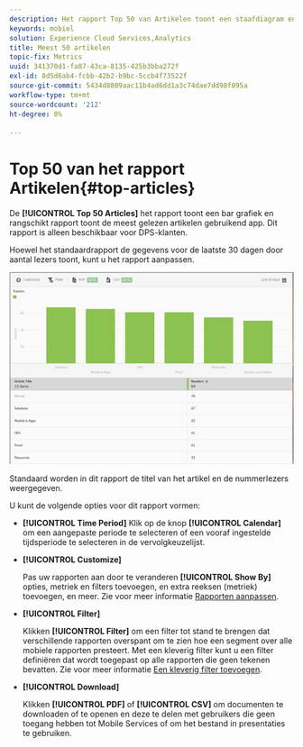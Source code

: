 ```yaml
---
description: Het rapport Top 50 van Artikelen toont een staafdiagram en gerangschikt rapport dat de meest gelezen artikelen toont die worden getoond gebruikend app. Dit rapport is alleen beschikbaar voor klanten van Digital Publishing Suites (DPS).
keywords: mobiel
solution: Experience Cloud Services,Analytics
title: Meest 50 artikelen
topic-fix: Metrics
uuid: 341370d1-fa87-43ca-8135-425b3bba272f
exl-id: 8d5d6ab4-fcbb-42b2-b9bc-5ccb4f73522f
source-git-commit: 5434d8809aac11b4ad6dd1a3c74dae7dd98f095a
workflow-type: tm+mt
source-wordcount: '212'
ht-degree: 0%

---
```


# Top 50 van het rapport Artikelen{#top-articles}

De **[!UICONTROL Top 50 Articles]** het rapport toont een bar grafiek en rangschikt rapport toont de meest gelezen artikelen gebruikend app. Dit rapport is alleen beschikbaar voor DPS-klanten.

Hoewel het standaardrapport de gegevens voor de laatste 30 dagen door aantal lezers toont, kunt u het rapport aanpassen.

![](assets/dps_top_50.png)

Standaard worden in dit rapport de titel van het artikel en de nummerlezers weergegeven.

U kunt de volgende opties voor dit rapport vormen:

* **[!UICONTROL Time Period]**
Klik op de knop **[!UICONTROL Calendar]** om een aangepaste periode te selecteren of een vooraf ingestelde tijdsperiode te selecteren in de vervolgkeuzelijst.

* **[!UICONTROL Customize]**

   Pas uw rapporten aan door te veranderen **[!UICONTROL Show By]** opties, metriek en filters toevoegen, en extra reeksen (metriek) toevoegen, en meer. Zie voor meer informatie [Rapporten aanpassen](/help/using/usage/reports-customize/reports-customize.md).

* **[!UICONTROL Filter]**

   Klikken **[!UICONTROL Filter]** om een filter tot stand te brengen dat verschillende rapporten overspant om te zien hoe een segment over alle mobiele rapporten presteert. Met een kleverig filter kunt u een filter definiëren dat wordt toegepast op alle rapporten die geen tekenen bevatten. Zie voor meer informatie [Een kleverig filter toevoegen](/help/using/usage/reports-customize/t-sticky-filter.md).

* **[!UICONTROL Download]**

   Klikken **[!UICONTROL PDF]** of **[!UICONTROL CSV]** om documenten te downloaden of te openen en deze te delen met gebruikers die geen toegang hebben tot Mobile Services of om het bestand in presentaties te gebruiken.
